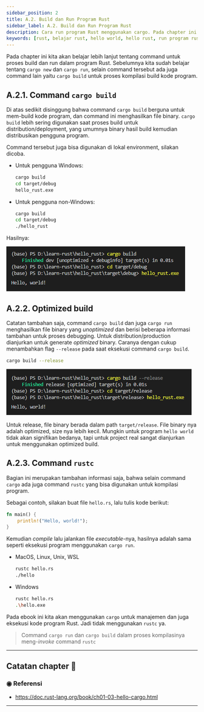 ```yaml
---
sidebar_position: 2
title: A.2. Build dan Run Program Rust
sidebar_label: A.2. Build dan Run Program Rust
description: Cara run program Rust menggunakan cargo. Pada chapter ini kita akan belajar lebih lanjut tentang command untuk proses build dan run dalam program Rust. Sebelumnya kita sudah belajar tentang cargo new dan cargo run, selain command tersebut ada juga command lain yaitu cargo build untuk proses kompilasi build kode program.
keywords: [rust, belajar rust, hello world, hello rust, run program rust, cargo]
---
```

 
Pada chapter ini kita akan belajar lebih lanjut tentang command untuk proses build dan run dalam program Rust. Sebelumnya kita sudah belajar tentang `cargo new` dan `cargo run`, selain command tersebut ada juga command lain yaitu `cargo build` untuk proses kompilasi build kode program.

## A.2.1. Command `cargo build`

Di atas sedikit disinggung bahwa command `cargo build` berguna untuk mem-build kode program, dan command ini menghasilkan file binary. `cargo build` lebih sering digunakan saat proses build untuk distribution/deployment, yang umumnya binary hasil build kemudian distribusikan pengguna program.

Command tersebut juga bisa digunakan di lokal environment, silakan dicoba.

- Untuk pengguna Windows:

    ```bash
    cargo build
    cd target/debug
    hello_rust.exe
    ```

- Untuk pengguna non-Windows:

    ```bash
    cargo build
    cd target/debug
    ./hello_rust
    ```

Hasilnya:

![Unoptimized build](img/build-dan-run-program-rust-1.png)

## A.2.2. Optimized build

Catatan tambahan saja, command `cargo build` dan juga `cargo run` menghasilkan file binary yang *unoptimized* dan berisi beberapa informasi tambahan untuk proses debugging. Untuk distribution/production dianjurkan untuk generate *optimized* binary. Caranya dengan cukup menambahkan flag `--release` pada saat eksekusi command `cargo build`.

```bash
cargo build --release
```

![Optimized build](img/build-dan-run-program-rust-2.png)

Untuk release, file binary berada dalam path `target/release`. File binary nya adalah optimized, size nya lebih kecil. Mungkin untuk program `hello world` tidak akan signifikan bedanya, tapi untuk project real sangat dianjurkan untuk menggunakan optimized build.

## A.2.3. Command `rustc`

Bagian ini merupakan tambahan informasi saja, bahwa selain command `cargo` ada juga command `rustc` yang bisa digunakan untuk kompilasi program.

Sebagai contoh, silakan buat file `hello.rs`, lalu tulis kode berikut:

```rust title="hello.rs"
fn main() {
    println!("Hello, world!");
}
```

Kemudian *compile* lalu jalankan file *executable*-nya, hasilnya adalah sama seperti eksekusi program menggunakan `cargo run`.

- MacOS, Linux, Unix, WSL

    ```bash
    rustc hello.rs
    ./hello
    ```

- Windows

    ```bash
    rustc hello.rs
    .\hello.exe
    ```

Pada ebook ini kita akan menggunakan `cargo` untuk manajemen dan juga eksekusi kode program Rust. Jadi tidak menggunakan `rustc` ya.

> Command `cargo run` dan `cargo build` dalam proses kompilasinya meng-*invoke* command `rustc`

---

## Catatan chapter 📑

### ◉ Referensi

- https://doc.rust-lang.org/book/ch01-03-hello-cargo.html

---
